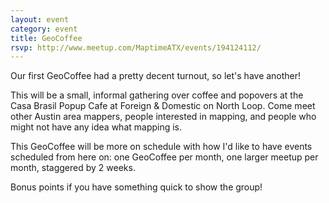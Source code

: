 ```yaml
---
layout: event
category: event
title: GeoCoffee
rsvp: http://www.meetup.com/MaptimeATX/events/194124112/
---
```


Our first GeoCoffee had a pretty decent turnout, so let's have another!

This will be a small, informal gathering over coffee and popovers at the Casa Brasil Popup Cafe at Foreign & Domestic on North Loop. Come meet other Austin area mappers, people interested in mapping, and people who might not have any idea what mapping is.

This GeoCoffee will be more on schedule with how I'd like to have events scheduled from here on: one GeoCoffee per month, one larger meetup per month, staggered by 2 weeks.

Bonus points if you have something quick to show the group!
